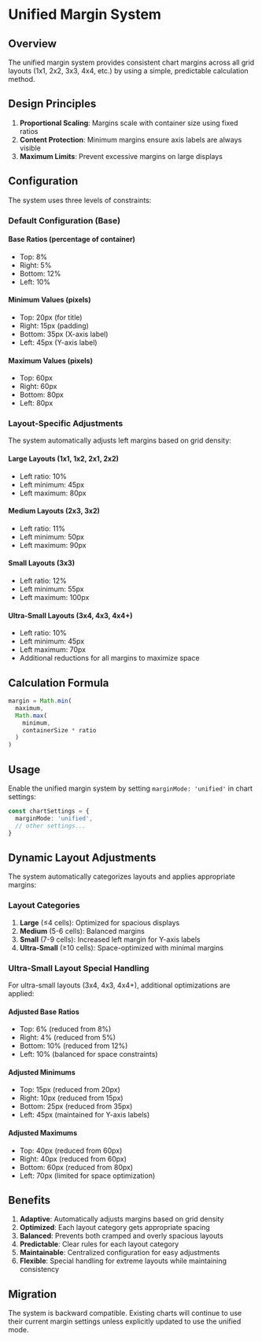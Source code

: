 # Unified Margin System

## Overview

The unified margin system provides consistent chart margins across all grid layouts (1x1, 2x2, 3x3, 4x4, etc.) by using a simple, predictable calculation method.

## Design Principles

1. **Proportional Scaling**: Margins scale with container size using fixed ratios
2. **Content Protection**: Minimum margins ensure axis labels are always visible
3. **Maximum Limits**: Prevent excessive margins on large displays

## Configuration

The system uses three levels of constraints:

### Default Configuration (Base)
#### Base Ratios (percentage of container)
- Top: 8%
- Right: 5%
- Bottom: 12%
- Left: 10%

#### Minimum Values (pixels)
- Top: 20px (for title)
- Right: 15px (padding)
- Bottom: 35px (X-axis label)
- Left: 45px (Y-axis label)

#### Maximum Values (pixels)
- Top: 60px
- Right: 60px
- Bottom: 80px
- Left: 80px

### Layout-Specific Adjustments

The system automatically adjusts left margins based on grid density:

#### Large Layouts (1x1, 1x2, 2x1, 2x2)
- Left ratio: 10%
- Left minimum: 45px
- Left maximum: 80px

#### Medium Layouts (2x3, 3x2)
- Left ratio: 11%
- Left minimum: 50px
- Left maximum: 90px

#### Small Layouts (3x3)
- Left ratio: 12%
- Left minimum: 55px
- Left maximum: 100px

#### Ultra-Small Layouts (3x4, 4x3, 4x4+)
- Left ratio: 10%
- Left minimum: 45px
- Left maximum: 70px
- Additional reductions for all margins to maximize space

## Calculation Formula

```typescript
margin = Math.min(
  maximum,
  Math.max(
    minimum,
    containerSize * ratio
  )
)
```

## Usage

Enable the unified margin system by setting `marginMode: 'unified'` in chart settings:

```typescript
const chartSettings = {
  marginMode: 'unified',
  // other settings...
}
```

## Dynamic Layout Adjustments

The system automatically categorizes layouts and applies appropriate margins:

### Layout Categories
1. **Large** (≤4 cells): Optimized for spacious displays
2. **Medium** (5-6 cells): Balanced margins
3. **Small** (7-9 cells): Increased left margin for Y-axis labels
4. **Ultra-Small** (≥10 cells): Space-optimized with minimal margins

### Ultra-Small Layout Special Handling

For ultra-small layouts (3x4, 4x3, 4x4+), additional optimizations are applied:

#### Adjusted Base Ratios
- Top: 6% (reduced from 8%)
- Right: 4% (reduced from 5%)
- Bottom: 10% (reduced from 12%)
- Left: 10% (balanced for space constraints)

#### Adjusted Minimums
- Top: 15px (reduced from 20px)
- Right: 10px (reduced from 15px)
- Bottom: 25px (reduced from 35px)
- Left: 45px (maintained for Y-axis labels)

#### Adjusted Maximums
- Top: 40px (reduced from 60px)
- Right: 40px (reduced from 60px)
- Bottom: 60px (reduced from 80px)
- Left: 70px (limited for space optimization)

## Benefits

1. **Adaptive**: Automatically adjusts margins based on grid density
2. **Optimized**: Each layout category gets appropriate spacing
3. **Balanced**: Prevents both cramped and overly spacious layouts
4. **Predictable**: Clear rules for each layout category
5. **Maintainable**: Centralized configuration for easy adjustments
6. **Flexible**: Special handling for extreme layouts while maintaining consistency

## Migration

The system is backward compatible. Existing charts will continue to use their current margin settings unless explicitly updated to use the unified mode.